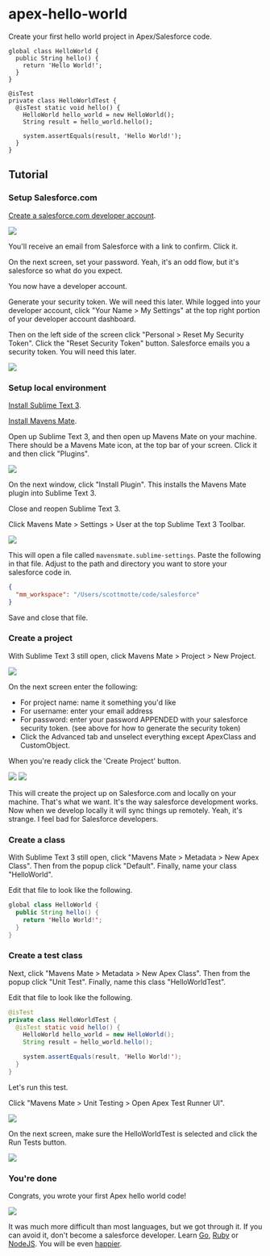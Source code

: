 # apex-hello-world

Create your first hello world project in Apex/Salesforce code.

```apex
global class HelloWorld {
  public String hello() {
    return 'Hello World!';
  }
}
```

```apex
@isTest
private class HelloWorldTest {
  @isTest static void hello() {
    HelloWorld hello_world = new HelloWorld();
    String result = hello_world.hello();

    system.assertEquals(result, 'Hello World!');
  }
}
```

## Tutorial

### Setup Salesforce.com

[Create a salesforce.com developer account](https://developer.salesforce.com/signup).

![](https://raw.githubusercontent.com/scottmotte/apex-hello-world/master/apex-hello-world-0.png)

You'll receive an email from Salesforce with a link to confirm. Click it.

On the next screen, set your password. Yeah, it's an odd flow, but it's salesforce so what do you expect.

You now have a developer account.

Generate your security token. We will need this later. While logged into your developer account, click "Your Name > My Settings" at the top right portion of your developer account dashboard.

Then on the left side of the screen click "Personal > Reset My Security Token". Click the "Reset Security Token" button. Salesforce emails you a security token. You will need this later.

![](https://raw.githubusercontent.com/scottmotte/apex-hello-world/master/apex-hello-world-4.png)

### Setup local environment

[Install Sublime Text 3](http://www.sublimetext.com/3).

[Install Mavens Mate](http://mavensmate.com/).

Open up Sublime Text 3, and then open up Mavens Mate on your machine. There should be a Mavens Mate icon, at the top bar of your screen. Click it and then click "Plugins".

![](https://raw.githubusercontent.com/scottmotte/apex-hello-world/master/apex-hello-world-1.png)

On the next window, click "Install Plugin". This installs the Mavens Mate plugin into Sublime Text 3.

Close and reopen Sublime Text 3.

Click Mavens Mate > Settings > User at the top Sublime Text 3 Toolbar.

![](https://raw.githubusercontent.com/scottmotte/apex-hello-world/master/apex-hello-world-2.png)

This will open a file called `mavensmate.sublime-settings`. Paste the following in that file. Adjust to the path and directory you want to store your salesforce code in.

```json
{
  "mm_workspace": "/Users/scottmotte/code/salesforce"
}
```

Save and close that file.

### Create a project

With Sublime Text 3 still open, click Mavens Mate > Project > New Project.

![](https://raw.githubusercontent.com/scottmotte/apex-hello-world/master/apex-hello-world-3.png)

On the next screen enter the following:

* For project name: name it something you'd like
* For username: enter your email address
* For password: enter your password APPENDED with your salesforce security token. (see above for how to generate the security token) 
* Click the Advanced tab and unselect everything except ApexClass and CustomObject.

When you're ready click the 'Create Project' button.

![](https://raw.githubusercontent.com/scottmotte/apex-hello-world/master/apex-hello-world-5.png)
![](https://raw.githubusercontent.com/scottmotte/apex-hello-world/master/apex-hello-world-6.png)

This will create the project up on Salesforce.com and locally on your machine. That's what we want. It's the way salesforce development works. Now when we develop locally it will sync things up remotely. Yeah, it's strange. I feel bad for Salesforce developers. 

### Create a class

With Sublime Text 3 still open, click "Mavens Mate > Metadata > New Apex Class". Then from the popup click "Default". Finally, name your class "HelloWorld".

Edit that file to look like the following.

```java
global class HelloWorld {
  public String hello() {
    return 'Hello World!';
  }
}
```

### Create a test class

Next, click "Mavens Mate > Metadata > New Apex Class". Then from the popup click "Unit Test". Finally, name this class "HelloWorldTest".

Edit that file to look like the following.

```java
@isTest
private class HelloWorldTest {
  @isTest static void hello() {
    HelloWorld hello_world = new HelloWorld();
    String result = hello_world.hello();

    system.assertEquals(result, 'Hello World!');
  }
}
```

Let's run this test.

Click "Mavens Mate > Unit Testing > Open Apex Test Runner UI".

![](https://raw.githubusercontent.com/scottmotte/apex-hello-world/master/apex-hello-world-7.png)

On the next screen, make sure the HelloWorldTest is selected and click the Run Tests button.

![](https://raw.githubusercontent.com/scottmotte/apex-hello-world/master/apex-hello-world-8.png)

### You're done

Congrats, you wrote your first Apex hello world code! 

![](http://media.giphy.com/media/haOPSTE9rVqlW/giphy.gif)

It was much more difficult than most languages, but we got through it. If you can avoid it, don't become a salesforce developer. Learn [Go](http://golang.org/), [Ruby](https://www.ruby-lang.org) or [NodeJS](http://nodejs.org/). You will be even [happier](http://media.giphy.com/media/iFmxR5QdkEQKI/giphy.gif).

